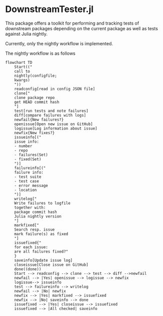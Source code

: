 # DownstreamTester.jl

This package offers a toolkit for performing and tracking tests of 
downstream packages depending on the current package as well as tests against 
Julia nightly.


Currently, only the nightly workflow is implemented.

The nightly workflow is as follows

```mermaid
flowchart TD
    Start(("
    call to 
    nightly(configfile;
    kwargs)   
    "))
    readconfig[read in config JSON file]
    clone["
    clone package repo
    get HEAD commit hash
    "]
    test[run tests and note failures]
    diff[compare failures with logs]
    newfail{New failures?}
    openissue[Open new issue on GitHub]
    logissue[Log information about issue]
    newfix{New fixes?}
    issueinfo[("   
    issue info:
    - number                           
    - repo
    - failures(Set)
    - fixed(Set)            
    ")]
    failureinfo[("
    failure info:
    - test suite
    - test case
    - error message
    - location
    ")]
    writelog["
    Write failures to logfile
    together with:
    package commit hash
    Julia nightly version
    "]
    markfixed["
    Search resp. issue 
    mark failure(s) as fixed
    "]
    issuefixed{"
    for each issue:
    are all failures fixed?"
    }
    saveinfo[Update issue log]
    closeissue[Close issue on GitHub]
    done((done))
    Start --> readconfig --> clone --> test --> diff -->newfail
    newfail --> |Yes| openissue --> logissue --> newfix
    logissue--> issueinfo
    test --> failureinfo --> writelog
    newfail --> |No| newfix
    newfix --> |Yes| markfixed --> issuefixed
    newfix --> |No| saveinfo --> done
    issuefixed --> |Yes| closeissue --> issuefixed
    issuefixed --> |All checked| saveinfo
    
```
